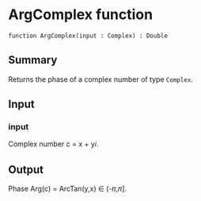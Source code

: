 # ArgComplex function

`function ArgComplex(input : Complex) : Double`

## Summary
Returns the phase of a complex number of type
`Complex`.

## Input
### input
Complex number c = x + y𝑖.

## Output
Phase Arg(c) = ArcTan(y,x) ∈ (-𝜋,𝜋].
